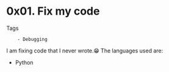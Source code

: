 # 0x01. Fix my code

Tags
```
	- Debugging
```

I am fixing code that I never wrote.😁
The languages used are:
- Python
